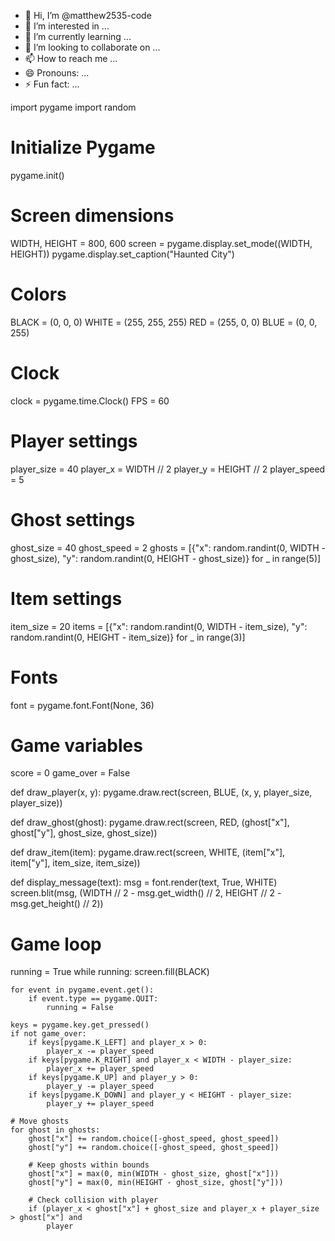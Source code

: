 - 👋 Hi, I’m @matthew2535-code
- 👀 I’m interested in ...
- 🌱 I’m currently learning ...
- 💞️ I’m looking to collaborate on ...
- 📫 How to reach me ...
- 😄 Pronouns: ...
- ⚡ Fun fact: ...

<!---
matthew2535-code/matthew2535-code is a ✨ special ✨ repository because its `README.md` (this file) appears on your GitHub profile.
You can click the Preview link to take a look at your changes.
--->
import pygame
import random

# Initialize Pygame
pygame.init()

# Screen dimensions
WIDTH, HEIGHT = 800, 600
screen = pygame.display.set_mode((WIDTH, HEIGHT))
pygame.display.set_caption("Haunted City")

# Colors
BLACK = (0, 0, 0)
WHITE = (255, 255, 255)
RED = (255, 0, 0)
BLUE = (0, 0, 255)

# Clock
clock = pygame.time.Clock()
FPS = 60

# Player settings
player_size = 40
player_x = WIDTH // 2
player_y = HEIGHT // 2
player_speed = 5

# Ghost settings
ghost_size = 40
ghost_speed = 2
ghosts = [{"x": random.randint(0, WIDTH - ghost_size), "y": random.randint(0, HEIGHT - ghost_size)} for _ in range(5)]

# Item settings
item_size = 20
items = [{"x": random.randint(0, WIDTH - item_size), "y": random.randint(0, HEIGHT - item_size)} for _ in range(3)]

# Fonts
font = pygame.font.Font(None, 36)

# Game variables
score = 0
game_over = False

def draw_player(x, y):
    pygame.draw.rect(screen, BLUE, (x, y, player_size, player_size))

def draw_ghost(ghost):
    pygame.draw.rect(screen, RED, (ghost["x"], ghost["y"], ghost_size, ghost_size))

def draw_item(item):
    pygame.draw.rect(screen, WHITE, (item["x"], item["y"], item_size, item_size))

def display_message(text):
    msg = font.render(text, True, WHITE)
    screen.blit(msg, (WIDTH // 2 - msg.get_width() // 2, HEIGHT // 2 - msg.get_height() // 2))

# Game loop
running = True
while running:
    screen.fill(BLACK)
    
    for event in pygame.event.get():
        if event.type == pygame.QUIT:
            running = False
    
    keys = pygame.key.get_pressed()
    if not game_over:
        if keys[pygame.K_LEFT] and player_x > 0:
            player_x -= player_speed
        if keys[pygame.K_RIGHT] and player_x < WIDTH - player_size:
            player_x += player_speed
        if keys[pygame.K_UP] and player_y > 0:
            player_y -= player_speed
        if keys[pygame.K_DOWN] and player_y < HEIGHT - player_size:
            player_y += player_speed

    # Move ghosts
    for ghost in ghosts:
        ghost["x"] += random.choice([-ghost_speed, ghost_speed])
        ghost["y"] += random.choice([-ghost_speed, ghost_speed])
        
        # Keep ghosts within bounds
        ghost["x"] = max(0, min(WIDTH - ghost_size, ghost["x"]))
        ghost["y"] = max(0, min(HEIGHT - ghost_size, ghost["y"]))

        # Check collision with player
        if (player_x < ghost["x"] + ghost_size and player_x + player_size > ghost["x"] and
            player
